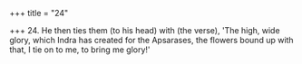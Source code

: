 +++
title = "24"

+++
24. He then ties them (to his head) with (the verse), 'The high, wide glory, which Indra has created for the Apsarases, the flowers bound up with that, I tie on to me, to bring me glory!'

